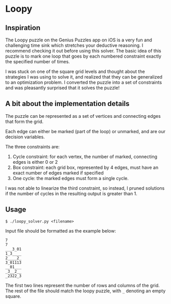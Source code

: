 # Loopy

## Inspiration

The Loopy puzzle on the Genius Puzzles app on iOS is a very fun and challenging time sink which stretches your deductive reasoning.
I recommend checking it out before using this solver. The basic idea of this puzzle is to mark one loop that goes by each numbered constraint exactly the specified number of times.

I was stuck on one of the square grid levels and thought about the strategies I was using to solve it, and realized that they can be generalized to an optimization problem. I converted the puzzle into a set of constraints and was pleasantly surprised that it solves the puzzle!

## A bit about the implementation details

The puzzle can be represented as a set of vertices and connecting edges that form the grid.

Each edge can either be marked (part of the loop) or unmarked, and are our decision variables.

The three constraints are:
1. Cycle constraint: for each vertex, the number of marked, connecting edges is either 0 or 2
2. Box constraint: each grid box, represented by 4 edges, must have an exact number of edges marked if specified
3. One cycle: the marked edges must form a single cycle.

I was not able to linearize the third constraint, so instead, I pruned solutions if the number of cycles in the resulting output is greater than 1.

## Usage

```
$ ./loopy_solver.py <filename>
```

Input file should be formatted as the example below:
```
7
7
___3_01
1_3____
2____2_
3_01113
__01___
_3__2__
_2322_3
```

The first two lines represent the number of rows and columns of the grid.
The rest of the file should match the loopy puzzle, with `_` denoting an empty square.

